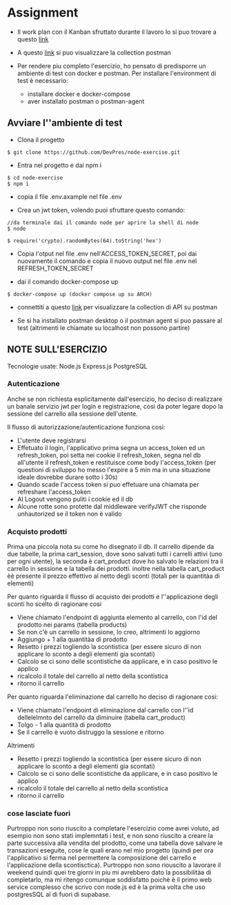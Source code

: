 # Assignment

- Il work plan con il Kanban sfruttato durante il lavoro lo si puo trovare a questo [link](https://presdario.notion.site/exercise-68627171e1a740e582465ec9da2a910e)

- A questo [link](https://www.postman.com/presdev/workspace/assignment/overview) si puo visualizzare la collection postman

- Per rendere piu completo l'esercizio, ho pensato di predisporre un ambiente di test con docker e postman. Per installare l'environment di test è necessario:
    - installare docker e docker-compose
    - aver installato postman o postman-agent
    
## Avviare l''ambiente di test

- Clona il progetto
```
$ git clone https://github.com/DevPres/node-exercise.git
```

- Entra nel progetto e dai npm i

```
$ cd node-exercise
$ npm i
```

- copia il file .env.axample nel file .env

- Crea un jwt token, volendo puoi sfruttare questo comando:

```
//da terminale dai il comando node per aprire la shell di node
$ node

$ require('crypto).randomBytes(64).toString('hex')
```

- Copia l'otput nel file .env nell'ACCESS_TOKEN_SECRET, poi dai nuovamente il comando e copia il nuovo output nel file .env nel REFRESH_TOKEN_SECRET

- dai il comando docker-compose up
```
$ docker-compose up (docker compose up su ARCH)
```

- connettiti a questo [link](https://www.postman.com/presdev/workspace/assignment/overview) per visualizzare la collection di API su postman

- Se si ha installato postman desktop o il postman agent si puo passare al test (altrimenti le chiamate su localhost non possono partire)


## NOTE SULL'ESERCIZIO

Tecnologie usate:
Node.js
Express.js
PostgreSQL

### Autenticazione
Anche se non richiesta esplicitamente dall'esercizio, ho deciso di realizzare un banale servizio jwt per login e registrazione, cosi da poter legare dopo la sessione del carrello alla sessione dell'utente.

Il flusso di autorizzazione/autenticazione funziona cosi:
- L'utente deve registrarsi
- Effetuato il login, l'applicativo prima segna un access_token ed un refresh_token, poi setta nei cookie il refresh_token, segna nel db all'utente il refresh_token e restituisce come body l'access_token (per questioni di sviluppo ho messo l'expire a 5 min ma in una situazione ideale dovrebbe durare sotto i 30s)
- Quando scade l'access token si puo effetuare una chiamata per refreshare l'access_token
- Al Logout vengono puliti i cookie ed il db
- Alcune rotte sono protette dal middleware verifyJWT che risponde unhautorized se il token non è valido

### Acquisto prodotti
Prima una piccola nota su come ho disegnato il db. Il carrello dipende da due tabelle, la prima cart_session, dove sono salvati tutti i carrelli attivi (uno per ogni utente), la seconda è cart_product dove ho salvato le relazioni tra il carrello in sessione e la tabella dei prodotti. inoltre nella tabella cart_product èè presente il prezzo effettivo al netto degli sconti (totali per la quantitàa di elementi)

Per quanto riguarda il flusso di acquisto dei prodotti e l''applicazione degli sconti ho scelto di ragionare cosi
- Viene chiamato l'endpoint di aggiunta elemento al carrello, con l'id del prodotto nei params (tabella products)
- Se non c'è un carrello in sessione, lo creo, altrimenti lo aggiorno
- Aggiungo + 1 alla quantitàa di prodotto
- Resetto i prezzi togliendo la scontistica (per essere sicuro di non applicare lo sconto a degli elementi gia scontati)
- Calcolo se ci sono delle scontistiche da applicare, e in caso positivo le applico
- ricalcolo il totale del carrello al netto della scontistica
- ritorno il carrello

Per quanto riguarda l'eliminazione dal carrello ho deciso di ragionare cosi:
- Viene chiamato l'endpoint di eliminazione dal carrello con l''id dellelelmnto del carrello da diminuire (tabella cart_product)
- Tolgo - 1 alla quantità di prodotto
- Se il carrello è vuoto distruggo la sessione e ritorno 

Altrimenti
- Resetto i prezzi togliendo la scontistica (per essere sicuro di non applicare lo sconto a degli elementi gia scontati)
- Calcolo se ci sono delle scontistiche da applicare, e in caso positivo le applico
- ricalcolo il totale del carrello al netto della scontistica
- ritorno il carrello

### cose lasciate fuori
Purtroppo non sono riuscito a completare l'esercizio come avrei voluto, ad esempio non sono stati implemntati i test, e non sono riuscito a creare la parte successiva alla vendita del prodotto, come una tabella dove salvare le transazioni eseguite, cose le quali erano nel mio progetto (quindi per ora l'applicativo si ferma nel permettere la composizione del carrello e l'applicazione della scontisctica).
Purtroppo non sono riouscito a lavorare il weekend quindi quei tre giorni in piu mi avrebbero dato la possibilitàa di completarlo, ma mi ritengo comunque soddisfatto poichè è il primo web service complesso che scrivo con node.js ed è la prima volta che uso postgresSQL al di fuori di supabase.
